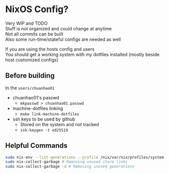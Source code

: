 # NixOS Config?

Very WIP and TODO  
Stuff is not organized and could change at anytime  
Not all commits can be built  
Also some run-time/stateful configs are needed as well  

If you are using the hosts config and users  
You should get a working system with my dotfiles installed (mostly beside host customized configs)  

## Before building

In the `users/chuanhao01`

- chuanhao01's passwd
  - `mkpasswd > chuanhao01.passwd`
- machine-dotfiles linking
  - `make link-machine-dotfiles`
- ssh keys to be used by github
  - Stored on the system and not tracked
  - `ssh-keygen -t ed25519`

## Helpful Commands

```bash
sudo nix-env --list-generations --profile /nix/var/nix/profiles/system # Listing gens
sudo nix-collect-garbage # Removing unused store links
sudo nix-collect-garbage -d # Removing unused generations
```
